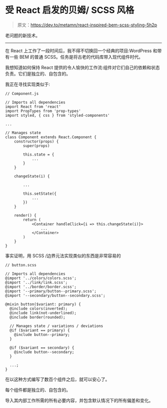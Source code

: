 # 受 React 启发的贝姆/ SCSS 风格

> 原文：<https://dev.to/metamn/react-inspired-bem-scss-styling-5h2p>

老问题的新技术。

* * *

在 React 上工作了一段时间后，我不得不切换回一个经典的项目:WordPress 和带有一些 BEM 的普通 SCSS。任务是将古老的代码库带入现代组件时代。

我想知道如何保持 React 提供的令人愉快的工作流:组件对它们自己的依赖和状态负责。它们是独立的、自包含的。

我正在寻找实现类似于:

```
// Component.js

// Imports all dependencies
import React from 'react'
import PropTypes from 'prop-types'
import styled, { css } from 'styled-components'

...

// Manages state
class Component extends React.Component {
    constructor(props) {
        super(props)

        this.state = {
            ...
        }
    }

    changeState(i) {

        ...

        this.setState({
            ...
        })
    }

    render() {
        return (
            <Container handleClick={i => this.changeState(i)}>
                ...
            </Container>
        )
    }
} 
```

事实证明，用 SCSS /边界元法实现类似的东西是非常容易的

```
// button.scss

// Imports all dependencies
@import '../colors/colors.scss';
@import '../link/link.scss';
@import '../border/border.scss';
@import '--primary/button--primary.scss';
@import '--secondary/button--secondary.scss';

@mixin button($variant: primary) {
  @include colors(inverted);
  @include link(not-underlined);
  @include border(rounded);

  // Manages state / variations / deviations
  @if ($variant == primary) {
    @include button--primary;
  }

  @if ($variant == secondary) {
    @include button--secondary;
  }

  ...;
} 
```

在以这种方式编写了数百个组件之后，就可以安心了。

每个组件都是独立的、自包含的。

导入其内部工作所需的所有必要内容，并包含默认情况下的所有偏差和变化。